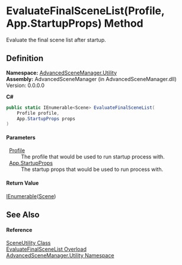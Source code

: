 # EvaluateFinalSceneList(Profile, App.StartupProps) Method


Evaluate the final scene list after startup.



## Definition
**Namespace:** <a href="N_AdvancedSceneManager_Utility">AdvancedSceneManager.Utility</a>  
**Assembly:** AdvancedSceneManager (in AdvancedSceneManager.dll) Version: 0.0.0.0

**C#**
``` C#
public static IEnumerable<Scene> EvaluateFinalSceneList(
	Profile profile,
	App.StartupProps props
)
```



#### Parameters
<dl><dt>  <a href="T_AdvancedSceneManager_Models_Profile">Profile</a></dt><dd>The profile that would be used to run startup process with.</dd><dt>  <a href="T_AdvancedSceneManager_Core_App_StartupProps">App.StartupProps</a></dt><dd>The startup props that would be used to run process with.</dd></dl>

#### Return Value
<a href="https://learn.microsoft.com/dotnet/api/system.collections.generic.ienumerable-1" target="_blank" rel="noopener noreferrer">IEnumerable</a>(<a href="T_AdvancedSceneManager_Models_Scene">Scene</a>)

## See Also


#### Reference
<a href="T_AdvancedSceneManager_Utility_SceneUtility">SceneUtility Class</a>  
<a href="Overload_AdvancedSceneManager_Utility_SceneUtility_EvaluateFinalSceneList">EvaluateFinalSceneList Overload</a>  
<a href="N_AdvancedSceneManager_Utility">AdvancedSceneManager.Utility Namespace</a>  
